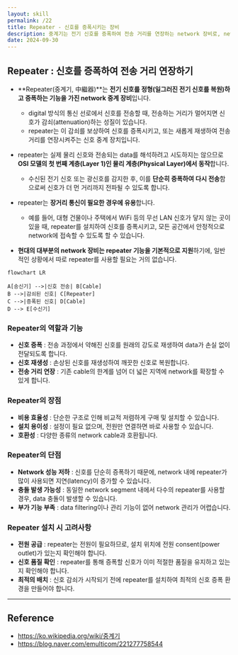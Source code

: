```yaml
---
layout: skill
permalink: /22
title: Repeater - 신호를 증폭시키는 장비
description: 중계기는 전기 신호를 증폭하여 전송 거리를 연장하는 network 장비로, network의 성능을 유지하는 데 중요한 역할을 합니다.
date: 2024-09-30
---
```



## Repeater : 신호를 증폭하여 전송 거리 연장하기

- **Repeater(중계기, 中繼器)**는 **전기 신호를 정형(일그러진 전기 신호를 복원)하고 증폭하는 기능을 가진 network 중계 장비**입니다.
    - digital 방식의 통신 선로에서 신호를 전송할 때, 전송하는 거리가 멀어지면 신호가 감쇠(attenuation)하는 성질이 있습니다.
    - repeater는 이 감쇠를 보상하여 신호를 증폭시키고, 또는 새롭게 재생하여 전송 거리를 연장시켜주는 신호 중계 장치입니다.

- repeater는 실제 물리 신호와 전송되는 data를 해석하려고 시도하지는 않으므로 **OSI 모델의 첫 번째 계층(Layer 1)인 물리 계층(Physical Layer)에서 동작**합니다.
    - 수신된 전기 신호 또는 광신호를 감지한 후, 이를 **단순히 증폭하여 다시 전송**함으로써 신호가 더 먼 거리까지 전파될 수 있도록 합니다.

- repeater는 **장거리 통신이 필요한 경우에 유용**합니다.
    - 예를 들어, 대형 건물이나 주택에서 WiFi 등의 무선 LAN 신호가 닿지 않는 곳이 있을 때, repeater를 설치하여 신호를 증폭시키고, 모든 공간에서 안정적으로 network에 접속할 수 있도록 할 수 있습니다.

- **현대의 대부분의 network 장비는 repeater 기능을 기본적으로 지원**하기에, 일반적인 상황에서 따로 repeater를 사용할 필요는 거의 없습니다.

```mermaid
flowchart LR

A[송신기] -->|신호 전송| B[Cable]
B -->|감쇠된 신호| C[Repeater]
C -->|증폭된 신호| D[Cable]
D --> E[수신기]
```


### Repeater의 역할과 기능

- **신호 증폭** : 전송 과정에서 약해진 신호를 원래의 강도로 재생하여 data가 손실 없이 전달되도록 합니다.
- **신호 재생성** : 손상된 신호를 재생성하여 깨끗한 신호로 복원합니다.
- **전송 거리 연장** : 기존 cable의 한계를 넘어 더 넓은 지역에 network를 확장할 수 있게 합니다.


### Repeater의 장점

- **비용 효율성** : 단순한 구조로 인해 비교적 저렴하게 구매 및 설치할 수 있습니다.
- **설치 용이성** : 설정이 필요 없으며, 전원만 연결하면 바로 사용할 수 있습니다.
- **호환성** : 다양한 종류의 network cable과 호환됩니다.


### Repeater의 단점

- **Network 성능 저하** : 신호를 단순히 증폭하기 때문에, network 내에 repeater가 많이 사용되면 지연(latency)이 증가할 수 있습니다.
- **충돌 발생 가능성** : 동일한 network segment 내에서 다수의 repeater를 사용할 경우, data 충돌이 발생할 수 있습니다.
- **부가 기능 부족** : data filtering이나 관리 기능이 없어 network 관리가 어렵습니다.


### Repeater 설치 시 고려사항

- **전원 공급** : repeater는 전원이 필요하므로, 설치 위치에 전원 consent(power outlet)가 있는지 확인해야 합니다.
- **신호 품질 확인** : repeater를 통해 증폭할 신호가 이미 적절한 품질을 유지하고 있는지 확인해야 합니다.
- **최적의 배치** : 신호 감쇠가 시작되기 전에 repeater를 설치하여 최적의 신호 증폭 환경을 만들어야 합니다.


---


## Reference

- <https://ko.wikipedia.org/wiki/중계기>
- <https://blog.naver.com/emulticom/221277758544>
